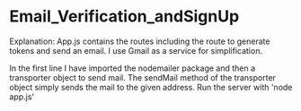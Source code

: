 # Email_Verification_andSignUp

Explanation: 
App.js contains the routes including the route to generate tokens and send an email.
I use Gmail as a service for simplification.   

In the first line I have imported the nodemailer package and then a transporter object to send mail.
The sendMail method of the transporter object simply sends the mail to the given address.
Run the server with 'node app.js'

